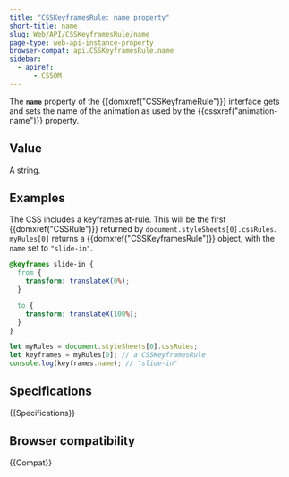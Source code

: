 ```yaml
---
title: "CSSKeyframesRule: name property"
short-title: name
slug: Web/API/CSSKeyframesRule/name
page-type: web-api-instance-property
browser-compat: api.CSSKeyframesRule.name
sidebar:
  - apiref:
      - CSSOM
---
```


The **`name`** property of the {{domxref("CSSKeyframeRule")}} interface gets and sets the name of the animation as used by the {{cssxref("animation-name")}} property.

## Value

A string.

## Examples

The CSS includes a keyframes at-rule. This will be the first {{domxref("CSSRule")}} returned by `document.styleSheets[0].cssRules`.
`myRules[0]` returns a {{domxref("CSSKeyframesRule")}} object, with the `name` set to `"slide-in"`.

```css
@keyframes slide-in {
  from {
    transform: translateX(0%);
  }

  to {
    transform: translateX(100%);
  }
}
```

```js
let myRules = document.styleSheets[0].cssRules;
let keyframes = myRules[0]; // a CSSKeyframesRule
console.log(keyframes.name); // "slide-in"
```

## Specifications

{{Specifications}}

## Browser compatibility

{{Compat}}
